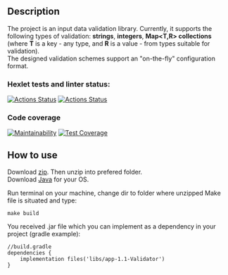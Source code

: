 ## Description  
The project is an input data validation library. 
Currently, it supports the following types of validation: **strings**, **integers**, **Map<T,R> collections** (where **T** is a key - any type, and **R** is a value - from types suitable for validation).  
The designed validation schemes support an "on-the-fly" configuration format.

### Hexlet tests and linter status:
[![Actions Status](https://github.com/sergi-Jr/java-project-78/actions/workflows/hexlet-check.yml/badge.svg)](https://github.com/sergi-Jr/java-project-78/actions)
[![Actions Status](https://github.com/sergi-Jr/java-project-78/actions/workflows/main.yml/badge.svg)](https://github.com/sergi-Jr/java-project-78/actions)

### Code coverage
[![Maintainability](https://api.codeclimate.com/v1/badges/b8b2bbcb3497073cc12a/maintainability)](https://codeclimate.com/github/sergi-Jr/java-project-78/maintainability)
[![Test Coverage](https://api.codeclimate.com/v1/badges/b8b2bbcb3497073cc12a/test_coverage)](https://codeclimate.com/github/sergi-Jr/java-project-78/test_coverage)

## How to use
Download [zip](https://github.com/sergi-Jr/java-project-78/archive/refs/heads/main.zip). Then unzip into prefered folder.  
Download [Java](https://www.java.com/ru/download/manual.jsp) for your OS.

Run terminal on your machine, change dir to folder where unzipped Make file is situated and type:
```
make build
```
You received .jar file which you can implement as a dependency in your project (gradle example):
```
//build.gradle
dependencies {
    implementation files('libs/app-1.1-Validator')
}
```
